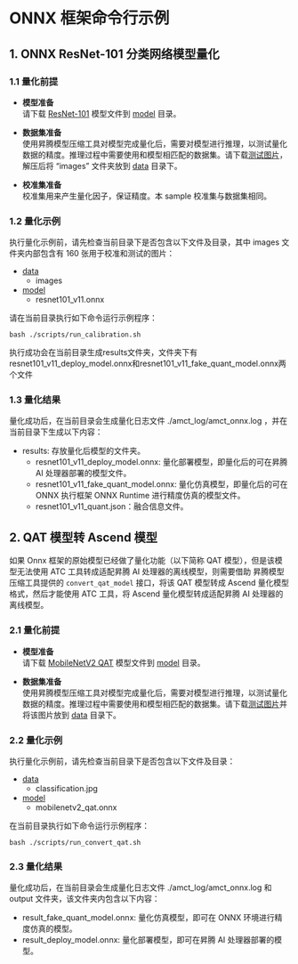 # ONNX 框架命令行示例

## 1. ONNX ResNet-101 分类网络模型量化

### 1.1 量化前提

+ **模型准备**  
请下载 [ResNet-101](https://obs-9be7.obs.cn-east-2.myhuaweicloud.com/models/amct_acl/resnet101_v11.onnx) 模型文件到 [model](./model/) 目录。

+ **数据集准备**  
使用昇腾模型压缩工具对模型完成量化后，需要对模型进行推理，以测试量化数据的精度。推理过程中需要使用和模型相匹配的数据集。请下载[测试图片](https://obs-9be7.obs.cn-east-2.myhuaweicloud.com/models/amct_acl/classification/imagenet_calibration.tar.gz)，解压后将 “images” 文件夹放到 [data](./data/) 目录下。

+ **校准集准备**  
校准集用来产生量化因子，保证精度。本 sample 校准集与数据集相同。

### 1.2 量化示例

执行量化示例前，请先检查当前目录下是否包含以下文件及目录，其中 images 文件夹内部包含有 160 张用于校准和测试的图片：

+ [data](./data/)
  + images
+ [model](./model/)
  + resnet101_v11.onnx

请在当前目录执行如下命令运行示例程序：
```none
bash ./scripts/run_calibration.sh
```
执行成功会在当前目录生成results文件夹，文件夹下有resnet101_v11_deploy_model.onnx和resnet101_v11_fake_quant_model.onnx两个文件

### 1.3 量化结果

量化成功后，在当前目录会生成量化日志文件 ./amct_log/amct_onnx.log ，并在当前目录下生成以下内容：

+ results: 存放量化后模型的文件夹。
  + resnet101_v11_deploy_model.onnx: 量化部署模型，即量化后的可在昇腾 AI 处理器部署的模型文件。
  + resnet101_v11_fake_quant_model.onnx: 量化仿真模型，即量化后的可在 ONNX 执行框架 ONNX Runtime 进行精度仿真的模型文件。
  + resnet101_v11_quant.json：融合信息文件。



## 2. QAT 模型转 Ascend 模型
如果 Onnx 框架的原始模型已经做了量化功能（以下简称 QAT 模型），但是该模型无法使用 ATC 工具转成适配昇腾 AI 处理器的离线模型，则需要借助 昇腾模型压缩工具提供的 `convert_qat_model` 接口，将该 QAT 模型转成 Ascend 量化模型格式，然后才能使用 ATC 工具，将 Ascend 量化模型转成适配昇腾 AI 处理器的离线模型。

### 2.1 量化前提

+ **模型准备**  
请下载 [MobileNetV2 QAT](https://obs-9be7.obs.cn-east-2.myhuaweicloud.com/003_Atc_Models/AE/ATC%20Model/mobilenetv2_convert_qat/mobilenetv2_qat.onnx) 模型文件到 [model](./model/) 目录。

+ **数据集准备**  
使用昇腾模型压缩工具对模型完成量化后，需要对模型进行推理，以测试量化数据的精度。推理过程中需要使用和模型相匹配的数据集。请下载[测试图片](https://obs-9be7.obs.cn-east-2.myhuaweicloud.com/models/mobilenet_v2_calibration/classification.jpg)并将该图片放到 [data](./data/) 目录下。

### 2.2 量化示例

执行量化示例前，请先检查当前目录下是否包含以下文件及目录：

+ [data](./data/)
  + classification.jpg
+ [model](./model/)
  + mobilenetv2_qat.onnx

在当前目录执行如下命令运行示例程序：
```none
bash ./scripts/run_convert_qat.sh
```

### 2.3 量化结果

量化成功后，在当前目录会生成量化日志文件 ./amct_log/amct_onnx.log 和 output 文件夹，该文件夹内包含以下内容：
  + result_fake_quant_model.onnx: 量化仿真模型，即可在 ONNX 环境进行精度仿真的模型。
  + result_deploy_model.onnx: 量化部署模型，即可在昇腾 AI 处理器部署的模型。

